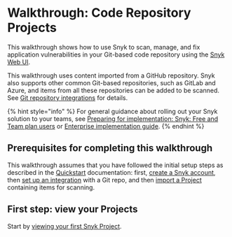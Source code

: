 # Walkthrough: Code Repository Projects

This walkthrough shows how to use Snyk to scan, manage, and fix application vulnerabilities in your Git-based code repository using the [Snyk Web UI](../exploring-the-snyk-web-ui.md).

This walkthrough uses content imported from a GitHub repository. Snyk also supports other common Git-based repositories, such as GitLab and Azure, and items from all these repositories can be added to be scanned. See [Git repository integrations](../../integrations/git-repository-scm-integrations/) for details.

{% hint style="info" %}
For general guidance about rolling out your Snyk solution to your teams, see [Preparing for implementation: Snyk: Free and Team plan users](../preparing-for-implementation-free-and-team-plans.md) or [Enterprise implementation guide](../../enterprise-setup/enterprise-implementation-guide/).
{% endhint %}

## Prerequisites for completing this walkthrough

This walkthrough assumes that you have followed the initial setup steps as described in the [Quickstart](../quickstart/) documentation: first, [create a Snyk account](../quickstart/create-a-snyk-account.md), then [set up an integration](../quickstart/set-up-an-integration.md) with a Git repo, and then [import a Project](../quickstart/import-a-project.md) containing items for scanning.

## First step: view your Projects

Start by [viewing your first Snyk Project](view-your-first-snyk-projects.md).
